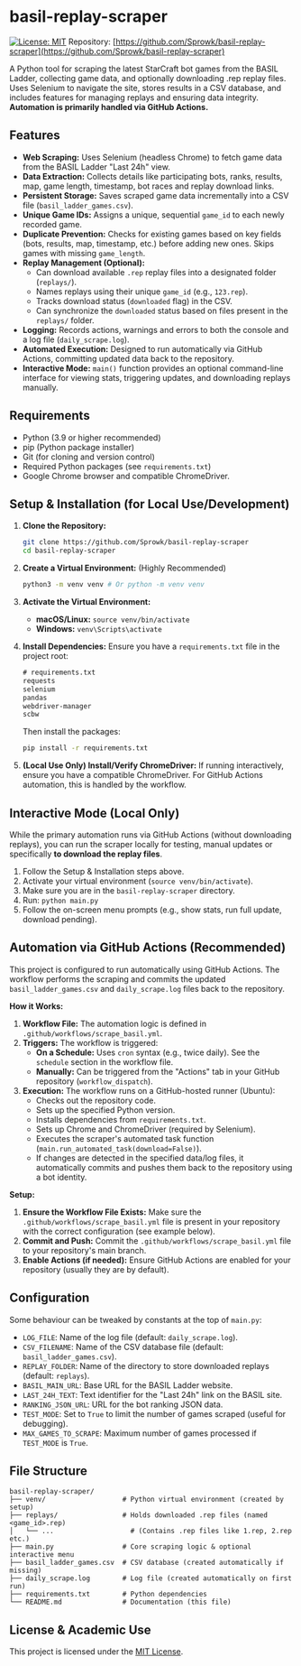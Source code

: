 # basil-replay-scraper

[![License: MIT](https://img.shields.io/badge/License-MIT-yellow.svg)](https://opensource.org/licenses/MIT)
Repository: [https://github.com/Sprowk/basil-replay-scraper](https://github.com/Sprowk/basil-replay-scraper)

A Python tool for scraping the latest StarCraft bot games from the BASIL Ladder, collecting game data, and optionally downloading .rep replay files. Uses Selenium to navigate the site, stores results in a CSV database, and includes features for managing replays and ensuring data integrity. **Automation is primarily handled via GitHub Actions.**

## Features

*   **Web Scraping:** Uses Selenium (headless Chrome) to fetch game data from the BASIL Ladder "Last 24h" view.
*   **Data Extraction:** Collects details like participating bots, ranks, results, map, game length, timestamp, bot races and replay download links.
*   **Persistent Storage:** Saves scraped game data incrementally into a CSV file (`basil_ladder_games.csv`).
*   **Unique Game IDs:** Assigns a unique, sequential `game_id` to each newly recorded game.
*   **Duplicate Prevention:** Checks for existing games based on key fields (bots, results, map, timestamp, etc.) before adding new ones. Skips games with missing `game_length`.
*   **Replay Management (Optional):**
    *   Can download available `.rep` replay files into a designated folder (`replays/`).
    *   Names replays using their unique `game_id` (e.g., `123.rep`).
    *   Tracks download status (`downloaded` flag) in the CSV.
    *   Can synchronize the `downloaded` status based on files present in the `replays/` folder.
*   **Logging:** Records actions, warnings and errors to both the console and a log file (`daily_scrape.log`).
*   **Automated Execution:** Designed to run automatically via GitHub Actions, committing updated data back to the repository.
*   **Interactive Mode:** `main()` function provides an optional command-line interface for viewing stats, triggering updates, and downloading replays manually.

## Requirements

*   Python (3.9 or higher recommended)
*   pip (Python package installer)
*   Git (for cloning and version control)
*   Required Python packages (see `requirements.txt`)
*   Google Chrome browser and compatible ChromeDriver.

## Setup & Installation (for Local Use/Development)

1.  **Clone the Repository:**
    ```bash
    git clone https://github.com/Sprowk/basil-replay-scraper
    cd basil-replay-scraper
    ```

2.  **Create a Virtual Environment:** (Highly Recommended)
    ```bash
    python3 -m venv venv # Or python -m venv venv
    ```

3.  **Activate the Virtual Environment:**
    *   **macOS/Linux:** `source venv/bin/activate`
    *   **Windows:** `venv\Scripts\activate`

4.  **Install Dependencies:** Ensure you have a `requirements.txt` file in the project root:
    ```txt
    # requirements.txt
    requests
    selenium
    pandas
    webdriver-manager
    scbw
    ```
    Then install the packages:
    ```bash
    pip install -r requirements.txt
    ```

5.  **(Local Use Only) Install/Verify ChromeDriver:** If running interactively, ensure you have a compatible ChromeDriver. For GitHub Actions automation, this is handled by the workflow.

## Interactive Mode (Local Only)
While the primary automation runs via GitHub Actions (without downloading replays), you can run the scraper locally for testing, manual updates or specifically **to download the replay files**.

1.  Follow the Setup & Installation steps above.
2.  Activate your virtual environment (`source venv/bin/activate`).
3.  Make sure you are in the `basil-replay-scraper` directory.
4.  Run: `python main.py`
5.  Follow the on-screen menu prompts (e.g., show stats, run full update, download pending).

## Automation via GitHub Actions (Recommended)

This project is configured to run automatically using GitHub Actions. The workflow performs the scraping and commits the updated `basil_ladder_games.csv` and `daily_scrape.log` files back to the repository.

**How it Works:**

1.  **Workflow File:** The automation logic is defined in `.github/workflows/scrape_basil.yml`.
2.  **Triggers:** The workflow is triggered:
    *   **On a Schedule:** Uses `cron` syntax (e.g., twice daily). See the `schedule` section in the workflow file.
    *   **Manually:** Can be triggered from the "Actions" tab in your GitHub repository (`workflow_dispatch`).
3.  **Execution:** The workflow runs on a GitHub-hosted runner (Ubuntu):
    *   Checks out the repository code.
    *   Sets up the specified Python version.
    *   Installs dependencies from `requirements.txt`.
    *   Sets up Chrome and ChromeDriver (required by Selenium).
    *   Executes the scraper's automated task function (`main.run_automated_task(download=False)`).
    *   If changes are detected in the specified data/log files, it automatically commits and pushes them back to the repository using a bot identity.

**Setup:**

1.  **Ensure the Workflow File Exists:** Make sure the `.github/workflows/scrape_basil.yml` file is present in your repository with the correct configuration (see example below).
2.  **Commit and Push:** Commit the `.github/workflows/scrape_basil.yml` file to your repository's main branch.
3.  **Enable Actions (if needed):** Ensure GitHub Actions are enabled for your repository (usually they are by default).

## Configuration

Some behaviour can be tweaked by constants at the top of `main.py`:

*   `LOG_FILE`: Name of the log file (default: `daily_scrape.log`).
*   `CSV_FILENAME`: Name of the CSV database file (default: `basil_ladder_games.csv`).
*   `REPLAY_FOLDER`: Name of the directory to store downloaded replays (default: `replays`).
*   `BASIL_MAIN_URL`: Base URL for the BASIL Ladder website.
*   `LAST_24H_TEXT`: Text identifier for the "Last 24h" link on the BASIL site.
*   `RANKING_JSON_URL`: URL for the bot ranking JSON data.
*   `TEST_MODE`: Set to `True` to limit the number of games scraped (useful for debugging).
*   `MAX_GAMES_TO_SCRAPE`: Maximum number of games processed if `TEST_MODE` is `True`.

## File Structure
```
basil-replay-scraper/
├── venv/                   # Python virtual environment (created by setup)
├── replays/                # Holds downloaded .rep files (named <game_id>.rep)
│   └── ...                   # (Contains .rep files like 1.rep, 2.rep etc.)
├── main.py                 # Core scraping logic & optional interactive menu
├── basil_ladder_games.csv  # CSV database (created automatically if missing)
├── daily_scrape.log        # Log file (created automatically on first run)
├── requirements.txt        # Python dependencies
└── README.md               # Documentation (this file)
```

## License & Academic Use

This project is licensed under the [MIT License](https://opensource.org/licenses/MIT).
